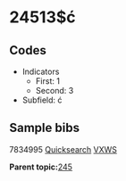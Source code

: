# 24513$ć

## Codes

-   Indicators
    -   First: 1
    -   Second: 3
-   Subfield: ć

## Sample bibs

7834995 [Quicksearch](https://search.library.yale.edu/catalog/7834995) [VXWS](http://prodorbis.library.yale.edu:7014/vxws/GetHoldingsService?bibId=7834995)

**Parent topic:**[245](../../tags/245/245.md)

